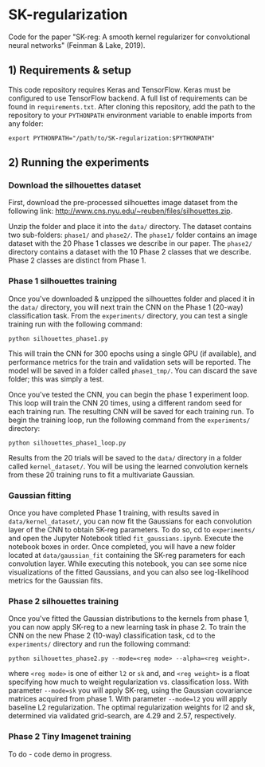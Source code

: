 # SK-regularization

Code for the paper "SK-reg: A smooth kernel regularizer for convolutional neural networks" (Feinman & Lake, 2019).

## 1) Requirements & setup
This code repository requires Keras and TensorFlow. Keras must be
configured to use TensorFlow backend. A full list of requirements can be found
in `requirements.txt`. After cloning this repository, add the path to the repository to your `PYTHONPATH` environment variable to enable imports from any folder:

    export PYTHONPATH="/path/to/SK-regularization:$PYTHONPATH"
    
## 2) Running the experiments

### Download the silhouettes dataset

First, download the pre-processed silhouettes image dataset from the following link:
<http://www.cns.nyu.edu/~reuben/files/silhouettes.zip>.

Unzip the folder and place it into the `data/` directory. The dataset contains two sub-folders: `phase1/` and `phase2/`. The `phase1/` folder contains an image dataset with the 20 Phase 1 classes we describe in our paper. The `phase2/` directory contains a dataset with the 10 Phase 2 classes that we describe. Phase 2 classes are distinct from Phase 1.

### Phase 1 silhouettes training

Once you've downloaded & unzipped the silhouettes folder and placed it in the `data/` directory, you will next train the CNN on the Phase 1 (20-way) classification task. From the `experiments/` directory, you can test a single training run with the following command:

    python silhouettes_phase1.py

This will train the CNN for 300 epochs using a single GPU (if available), and performance metrics for the train and validation sets will be reported. The model will be saved in a folder called `phase1_tmp/`. You can discard the save folder; this was simply a test.

Once you've tested the CNN, you can begin the phase 1 experiment loop. This loop will train the CNN 20 times, using a different random seed for each training run. The resulting CNN will be saved for each training run. To begin the training loop, run the following command from the `experiments/` directory:

    python silhouettes_phase1_loop.py
    
Results from the 20 trials will be saved to the `data/` directory in a folder called `kernel_dataset/`. You will be using the learned convolution kernels from these 20 training runs to fit a multivariate Gaussian. 

### Gaussian fitting

Once you have completed Phase 1 training, with results saved in `data/kernel_dataset/`, you can now fit the Gaussians for each convolution layer of the CNN to obtain SK-reg parameters. To do so, cd to `experiments/` and open the Jupyter Notebook titled `fit_gaussians.ipynb`. Execute the notebook boxes in order. Once completed, you will have a new folder located at `data/gaussian_fit` containing the SK-reg parameters for each convolution layer. While executing this notebook, you can see some nice visualizations of the fitted Gaussians, and you can also see log-likelihood metrics for the Gaussian fits.

### Phase 2 silhouettes training

Once you've fitted the Gaussian distributions to the kernels from phase 1, you can now apply SK-reg to a new learning task in phase 2. To train the CNN on the new Phase 2 (10-way) classification task, cd to the `experiments/` directory and run the following command:

    python silhouettes_phase2.py --mode=<reg mode> --alpha=<reg weight>.
    
where `<reg mode>` is one of either `l2` or `sk` and, and `<reg weight>` is a float specifying how much to weight regularization vs. classification loss. With parameter `--mode=sk` you will apply SK-reg, using the Gaussian covariance matrices acquired from phase 1. With parameter `--mode=l2` you will apply baseline L2 regularization. The optimal regularization weights for l2 and sk, determined via validated grid-search, are 4.29 and 2.57, respectively.

### Phase 2 Tiny Imagenet training

To do - code demo in progress.